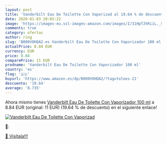 ```yaml
---
layout: post
title: 'Vanderbilt Eau De Toilette Con Vaporizad al 19.64 % de descuento'
date: 2020-01-03 20:03:22
image: 'https://images-eu.ssl-images-amazon.com/images/I/31HpTJhRiiL._SL200_.jpg'
comments: true
category: ofertas
author: ring
slug: 'B000VOHQA2-es Vanderbilt Eau De Toilette Con Vaporizador 100 ml'
actualPrice: 8.84 EUR
currency: EUR
price: 8.84
comparePrice: 11 EUR
prodname: 'Vanderbilt Eau De Toilette Con Vaporizador 100 ml'
country: 'es'
flag: '🇪🇸'
buyurl: 'https://www.amazon.es/dp/B000VOHQA2/?tag=tolees-21'
descuento: '19.64'
average: '8.735'
---
```


Ahora mismo tienes [Vanderbilt Eau De Toilette Con Vaporizador 100 ml](https://www.amazon.es/dp/B000VOHQA2/?tag=tolees-21) a 8.84 EUR (original: 11 EUR) (19.64 %  de descuento) en el siguiente enlace!

[![Vanderbilt Eau De Toilette Con Vaporizad](https://images-eu.ssl-images-amazon.com/images/I/31HpTJhRiiL._SL200_.jpg)](https://www.amazon.es/dp/B000VOHQA2/?tag=tolees-21)

🔎:


[🛒 Visítala!!!](https://www.amazon.es/dp/B000VOHQA2/?tag=tolees-21)
